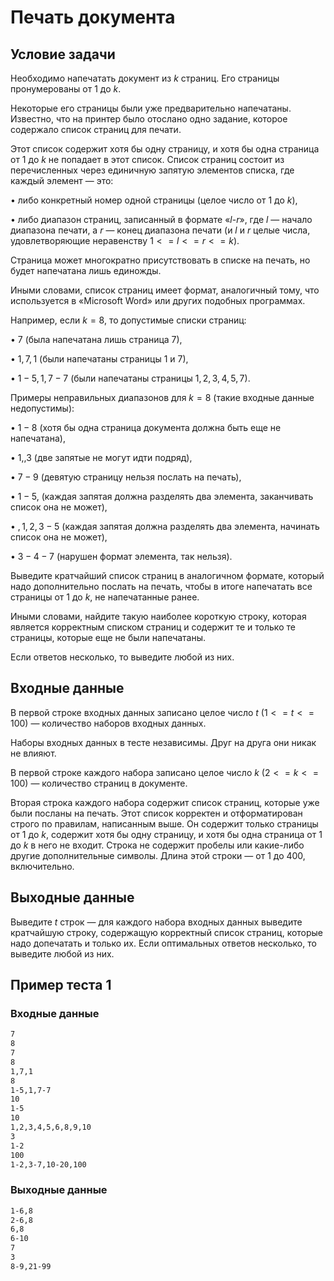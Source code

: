 # Печать документа

## Условие задачи

Необходимо напечатать документ из $k$ страниц. Его страницы пронумерованы от $1$ до $k$.

Некоторые его страницы были уже предварительно напечатаны. Известно, что на принтер было отослано одно задание, которое содержало список страниц для печати.

Этот список содержит хотя бы одну страницу, и хотя бы одна страница от $1$ до $k$ не попадает в этот список. Список страниц состоит из перечисленных через единичную запятую элементов списка, где каждый элемент — это:

$\bullet$ либо конкретный номер одной страницы (целое число от $1$ до $k$),

$\bullet$ либо диапазон страниц, записанный в формате «$l$-$r$», где $l$ — начало диапазона печати, а $r$ — конец диапазона печати (и $l$ и $r$ целые числа, удовлетворяющие неравенству $1 <= l <= r <= k$).

Страница может многократно присутствовать в списке на печать, но будет напечатана лишь единожды.

Иными словами, список страниц имеет формат, аналогичный тому, что используется в «Microsoft Word» или других подобных программах.

Например, если $k=8$, то допустимые списки страниц:

$\bullet$ ${7}$ (была напечатана лишь страница $7$),

$\bullet$ ${1,7,1}$ (были напечатаны страницы $1$ и $7$),

$\bullet$ ${1-5,1,7-7}$ (были напечатаны страницы $1,2,3,4,5,7$).

Примеры неправильных диапазонов для $k=8$ (такие входные данные недопустимы):

$\bullet$ ${1-8}$ (хотя бы одна страница документа должна быть еще не напечатана),

$\bullet$ ${1,,3}$ (две запятые не могут идти подряд),

$\bullet$ ${7-9}$ (девятую страницу нельзя послать на печать),

$\bullet$ ${1-5,}$ (каждая запятая должна разделять два элемента, заканчивать список она не может),

$\bullet$ ${,1,2,3-5}$ (каждая запятая должна разделять два элемента, начинать список она не может),

$\bullet$ ${3-4-7}$ (нарушен формат элемента, так нельзя).

Выведите кратчайший список страниц в аналогичном формате, который надо дополнительно послать на печать, чтобы в итоге напечатать все страницы от $1$ до $k$, не напечатанные ранее.

Иными словами, найдите такую наиболее короткую строку, которая является корректным списком страниц и содержит те и только те страницы, которые еще не были напечатаны.

Если ответов несколько, то выведите любой из них.

## Входные данные

В первой строке входных данных записано целое число $t$ ($1 <= t <= 100$) — количество наборов входных данных.

Наборы входных данных в тесте независимы. Друг на друга они никак не влияют.

В первой строке каждого набора записано целое число $k$ ($2 <= k <= 100$) — количество страниц в документе.

Вторая строка каждого набора содержит список страниц, которые уже были посланы на печать. Этот список корректен и отформатирован строго по правилам, написанным выше. Он содержит только страницы от $1$ до $k$, содержит хотя бы одну страницу, и хотя бы одна страница от $1$ до $k$ в него не входит. Строка не содержит пробелы или какие-либо другие дополнительные символы.
Длина этой строки — от $1$ до $400$, включительно.

## Выходные данные

Выведите $t$ строк — для каждого набора входных данных выведите кратчайшую строку, содержащую корректный список страниц, которые надо допечатать и только их. Если оптимальных ответов несколько, то выведите любой из них.

## Пример теста 1

### Входные данные

```bash
7
8
7
8
1,7,1
8
1-5,1,7-7
10
1-5
10
1,2,3,4,5,6,8,9,10
3
1-2
100
1-2,3-7,10-20,100
```

### Выходные данные

```bash
1-6,8
2-6,8
6,8
6-10
7
3
8-9,21-99
```
